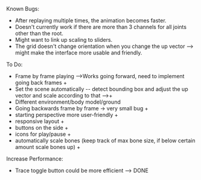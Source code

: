Known Bugs:

- After replaying multiple times, the animation becomes faster.
- Doesn't currently work if there are more than 3 channels for all joints other than the root.
- Might want to link up scaling to sliders.
- The grid doesn't change orientation when you change the up vector --> might make the interface more usable and friendly.

To Do:

- Frame by frame playing -->Works going forward, need to implement going back frames +
- Set the scene automatically -- detect bounding box and adjust the up vector and scale according to that -->+
- Different environment/body model/ground
- Going backwards frame by frame -> very small bug +
- starting perspective more user-friendly + 
- responsive layout +
- buttons on the side +
- icons for play/pause +
- automatically scale bones (keep track of max bone size, if below certain amount scale bones up) +



Increase Performance:

- Trace toggle button could be more efficient --> DONE



